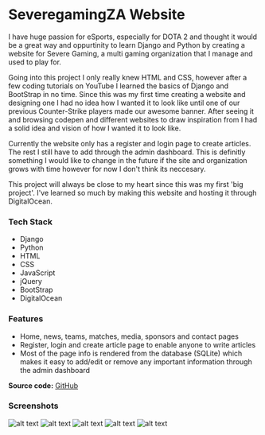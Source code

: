 # SeveregamingZA Website

I have huge passion for eSports, especially for DOTA 2 and thought it would be a great way and oppurtinity to learn Django and Python by creating a website for Severe Gaming, a multi gaming organization that I manage and used to play for. 

Going into this project I only really knew HTML and CSS, however after a few coding tutorials on YouTube I learned the basics of Django and BootStrap in no time. Since this was my first time creating a website and designing one I had no idea how I wanted it to look like until one of our previous Counter-Strike players made our awesome banner. After seeing it and browsing codepen and different websites to draw inspiration from I had a solid idea and vision of how I wanted it to look like.

Currently the website only has a register and login page to create articles. The rest I still have to add through the admin dashboard. This is definitly something I would like to change in the future if the site and organization grows with time however for now I don't think its neccesary.

This project will always be close to my heart since this was my first 'big project'. I've learned so much by making this website and hosting it through DigitalOcean. 

### Tech Stack 
- Django
- Python
- HTML
- CSS
- JavaScript
- jQuery
- BootStrap
- DigitalOcean

### Features
- Home, news, teams, matches, media, sponsors and contact pages
- Register, login and create article page to enable anyone to write articles
- Most of the page info is rendered from the database (SQLite) which makes it easy to add/edit or remove any important information through the admin dashboard

<b>Source code:</b> [GitHub](https://github.com/bitVivAZ/SeveregamingZA)

### Screenshots
![alt text][Welcome Page]
![alt text][Welcome Page Two] 
![alt text][Latest News Page]
![alt text][Article Page]
![alt text][Severe DOTA2]

[Welcome Page]:https://bitvivaz.com/personal/assets/webdev/severegamingza/images/home.png "Welcome Home Page"
[Welcome Page Two]:https://bitvivaz.com/personal/assets/webdev/severegamingza/images/home2.png "Welcome Home Page Two"
[Latest News Page]:https://bitvivaz.com/personal/assets/webdev/severegamingza/images/news.png "Latest News Page"
[Article Page]:https://bitvivaz.com/personal/assets/webdev/severegamingza/images/articledetail.png "Article Page"
[Severe DOTA2]:https://bitvivaz.com/personal/assets/webdev/severegamingza/images/dotateam.png "Severe DOTA 2"
